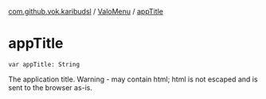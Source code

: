 [com.github.vok.karibudsl](../index.md) / [ValoMenu](index.md) / [appTitle](.)

# appTitle

`var appTitle: String`

The application title. Warning - may contain html; html is not escaped and is sent to the browser as-is.

